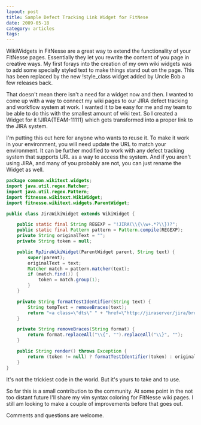 ```yaml
---
layout: post
title: Sample Defect Tracking Link Widget for FitNese
date: 2009-05-18
category: articles
tags:
---
```

WikiWidgets in FitNesse are a great way to extend the functionality of your FitNesse pages. Essentially they let you rewrite the content of you page in creative ways. My first forays into the creation of my own wiki widgets was to add some specially styled text to make things stand out on the page. This has been replaced by the new !style\_class widget added by Uncle Bob a few releases back.

That doesn't mean there isn't a need for a widget now and then. I wanted to come up with a way to connect my wiki pages to our JIRA defect tracking and workflow system at work. I wanted it to be easy for me and my team to be able to do this with the smallest amount of wiki text. So I created a Widget for it !JIRA{TEAM-11111} which gets transformed into a proper link to the JIRA system.

I'm putting this out here for anyone who wants to reuse it. To make it work in your environment, you will need update the URL to match your environment. It can be further modified to work with any defect tracking system that supports URL as a way to access the system. And if you aren't using JIRA, and many of you probably are not, you can just rename the Widget as well.

``` java
package common.wikitext.widgets; 
import java.util.regex.Matcher; 
import java.util.regex.Pattern; 
import fitnesse.wikitext.WikiWidget; 
import fitnesse.wikitext.widgets.ParentWidget; 

public class JiraWikiWidget extends WikiWidget { 

    public static final String REGEXP = "!JIRA(\\{\\w+.*?\\})?"; 
    public static final Pattern pattern = Pattern.compile(REGEXP); 
    private String originalText = ""; 
    private String token = null; 

    public RpJiraWikiWidget(ParentWidget parent, String text) { 
        super(parent); 
        originalText = text; 
        Matcher match = pattern.matcher(text); 
        if (match.find()) { 
            token = match.group(1); 
        } 
    } 

    private String formatTestIdentifier(String text) { 
        String tempText = removeBraces(text); 
        return "<a class=\"dts\" " + "href=\"http://jiraserver/jira/browse/" + tempText + "\">" + tempText + "</a>"; 
    } 

    private String removeBraces(String format) { 
        return format.replaceAll("\\{", "").replaceAll("\\}", ""); 
    } 

    public String render() throws Exception { 
        return (token != null) ? formatTestIdentifier(token) : originalText; 
    } 
}
```
  
It's not the trickiest code in the world. But it's yours to take and to use. 

So far this is a small contribution to the community. At some point in the not too distant future I'll share my vim syntax coloring for FitNesse wiki pages. I still am looking to make a couple of improvements before that goes out.

Comments and questions are welcome.

